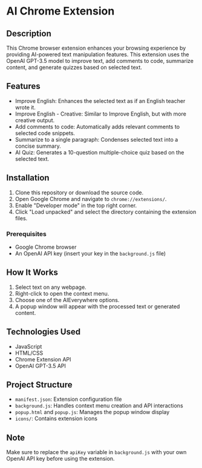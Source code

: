 # AI Chrome Extension

## Description

This Chrome browser extension enhances your browsing experience by providing AI-powered text manipulation features. This extension uses the OpenAI GPT-3.5 model to improve text, add comments to code, summarize content, and generate quizzes based on selected text.

## Features

- Improve English: Enhances the selected text as if an English teacher wrote it.
- Improve English - Creative: Similar to Improve English, but with more creative output.
- Add comments to code: Automatically adds relevant comments to selected code snippets.
- Summarize to a single paragraph: Condenses selected text into a concise summary.
- AI Quiz: Generates a 10-question multiple-choice quiz based on the selected text.

## Installation

1. Clone this repository or download the source code.
2. Open Google Chrome and navigate to `chrome://extensions/`.
3. Enable "Developer mode" in the top right corner.
4. Click "Load unpacked" and select the directory containing the extension files.

### Prerequisites

- Google Chrome browser
- An OpenAI API key (insert your key in the `background.js` file)

## How It Works

1. Select text on any webpage.
2. Right-click to open the context menu.
3. Choose one of the AIEverywhere options.
4. A popup window will appear with the processed text or generated content.

## Technologies Used

- JavaScript
- HTML/CSS
- Chrome Extension API
- OpenAI GPT-3.5 API

## Project Structure

- `manifest.json`: Extension configuration file
- `background.js`: Handles context menu creation and API interactions
- `popup.html` and `popup.js`: Manages the popup window display
- `icons/`: Contains extension icons

## Note

Make sure to replace the `apiKey` variable in `background.js` with your own OpenAI API key before using the extension.

